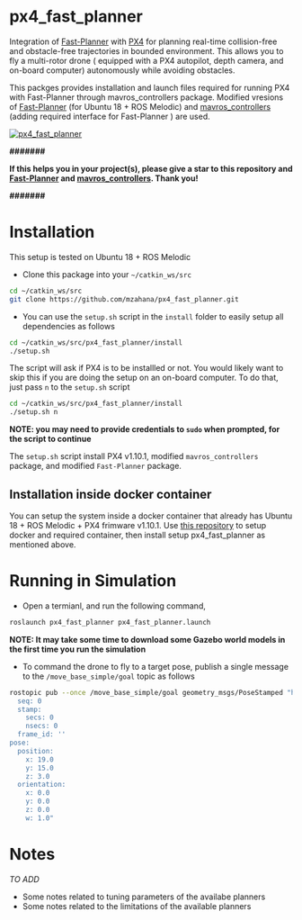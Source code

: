 # px4_fast_planner
Integration of [Fast-Planner](https://github.com/HKUST-Aerial-Robotics/Fast-Planner) with [PX4](https://github.com/PX4/Firmware) for planning real-time collision-free and obstacle-free trajectories in bounded environment. This allows you to fly a multi-rotor drone ( equipped with a PX4 autopilot, depth camera, and on-board computer) autonomously while avoiding obstacles.

This packges provides installation and launch files required for running PX4 with Fast-Planner through mavros_controllers package. Modified vresions of [Fast-Planner](https://github.com/mzahana/Fast-Planner) (for Ubuntu 18 + ROS Melodic) and [mavros_controllers](https://github.com/mzahana/mavros_controllers-1) (adding required interface for Fast-Planner ) are used.

[![px4_fast_planner](https://img.youtube.com/vi/KXXjLYjIxD0/0.jpg)](https://youtu.be/KXXjLYjIxD0 "px4_fast_planner")

**#######**

**If this helps you in your project(s), please give a star to this
 repository and [Fast-Planner](https://github.com/HKUST-Aerial-Robotics/Fast-Planner) and [mavros_controllers](https://github.com/Jaeyoung-Lim/mavros_controllers). Thank you!**
 
 **#######**

# Installation
This setup is tested on Ubuntu 18 + ROS Melodic

* Clone this package into your `~/catkin_ws/src`
```sh
cd ~/catkin_ws/src
git clone https://github.com/mzahana/px4_fast_planner.git
```

* You can use the `setup.sh` script in the `install` folder to easily setup all dependencies as follows
```sh
cd ~/catkin_ws/src/px4_fast_planner/install
./setup.sh
```
The script will ask if PX4 is to be installled or not. You would likely want to skip this if you are doing the setup on an on-board computer. To do that, just pass `n` to the `setup.sh` script
```sh
cd ~/catkin_ws/src/px4_fast_planner/install
./setup.sh n
```
**NOTE: you may need to provide credentials to `sudo` when prompted, for the script to continue**

The `setup.sh` script install PX4 v1.10.1, modified `mavros_controllers` package, and modified `Fast-Planner` package.

## Installation inside docker container
You can setup the system inside a docker container that already has Ubuntu 18 + ROS Melodic + PX4 frimware v1.10.1. Use [this repository](https://github.com/mzahana/containers) to setup docker and required container, then install setup px4_fast_planner as mentioned above.

# Running in Simulation
* Open a termianl, and run the following command,
```sh
roslaunch px4_fast_planner px4_fast_planner.launch
```
**NOTE: It may take some time to download some Gazebo world models in the first time you run the simulation**

* To command the drone to fly to a target pose, publish a single message to the `/move_base_simple/goal` topic as follows
```sh
rostopic pub --once /move_base_simple/goal geometry_msgs/PoseStamped "header:
  seq: 0
  stamp:
    secs: 0
    nsecs: 0
  frame_id: ''
pose:
  position:
    x: 19.0
    y: 15.0
    z: 3.0
  orientation:
    x: 0.0
    y: 0.0
    z: 0.0
    w: 1.0"
```

# Notes
*TO ADD*
* Some notes related to tuning parameters of the availabe planners
* Some notes related to the limitations of the available planners
